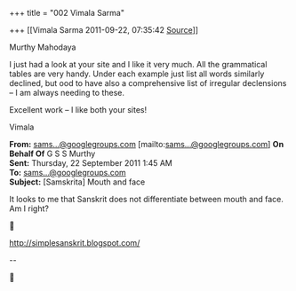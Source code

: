 +++
title = "002 Vimala Sarma"

+++
[[Vimala Sarma	2011-09-22, 07:35:42 [Source](https://groups.google.com/g/samskrita/c/4iauhWc1SZE)]]



Murthy Mahodaya

I just had a look at your site and I like it very much. All the grammatical tables are very handy. Under each example just list all words similarly declined, but ood to have also a comprehensive list of irregular declensions – I am always needing to these.

Excellent work – I like both your sites!

Vimala



**From:** [sams...@googlegroups.com]() \[mailto:[sams...@googlegroups.com]()\] **On Behalf Of** G S S Murthy  
**Sent:** Thursday, 22 September 2011 1:45 AM  
**To:** [sams...@googlegroups.com]()  
**Subject:** \[Samskrita\] Mouth and face



It looks to me that Sanskrit does not differentiate between mouth and face. Am I right?



<http://simplesanskrit.blogspot.com/>



--  




